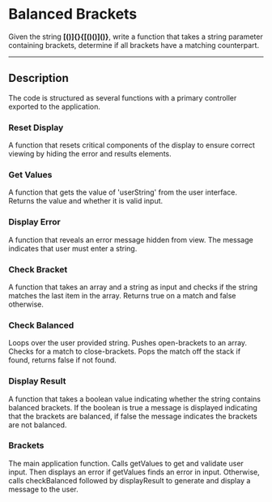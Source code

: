 # Balanced Brackets

Given the string **[()]{}{\[()()\]()}**, write a function that takes a string parameter containing brackets, determine if all brackets have a matching counterpart.

---

## Description

The code is structured as several functions with a primary controller exported to the application.

### Reset Display

A function that resets critical components of the display to ensure correct viewing by hiding the error and results elements.

### Get Values

A function that gets the value of 'userString' from the user interface. Returns the value and whether it is valid input.

### Display Error

A function that reveals an error message hidden from view. The message indicates that user must enter a string.

### Check Bracket

A function that takes an array and a string as input and checks if the string matches the last item in the array. Returns true on a match and false otherwise.

### Check Balanced

Loops over the user provided string. Pushes open-brackets to an array. Checks for a match to close-brackets. Pops the match off the stack if found, returns false if not found.

### Display Result

A function that takes a boolean value indicating whether the string contains balanced brackets. If the boolean is true a message is displayed indicating that the brackets are balanced, if false the message indicates the brackets are not balanced.

### Brackets

The main application function. Calls getValues to get and validate user input. Then displays an error if getValues finds an error in input. Otherwise, calls checkBalanced followed by displayResult to generate and display a message to the user.
